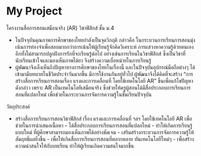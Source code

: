 # My Project 
โครงงานสื่อการสอนเสมือนจริง (AR) วิชาฟิสิกส์ ชั้น ม.4
  - ในปัจจุบันคุณภาพการศึกษาของไทยกำลังเป็นจุดวิกฤติ กล่าวคือ ในกระบวนการเรียนการสอนมุ่งเน้นการท่องจำเพื่อสอบมากกว่าการเน้นให้ผู้เรียนรู้จักคิดวิเคราะห์ 
    การแสวงหาความรู้ด้วยตนเอง อีกทั้งไม่สามารถปลูกฝังการรักที่จะเรียนรู้ต่อไป อย่างเช่นการเรียนในวิชาฟิสิกส์ ซึ่งเป็นวิชาที่นักเรียนเข้าใจและมองเห็นภาพได้ยา
    จึงสร้างความเบื่อหน่ายในการเรียนรู้
  - ผู้พัฒนาจึงเล็งเห็นถึงปัญหาทางการศึกษาของไทยในเรื่องนี้ และในปัจจุบันอุปกรณ์มือถือต่างๆ ได้เข้ามามีบทบาทในชีวิตประจำวันมากขึ้น มีการใช้งานกันอยู่ทั่วไป	
    ผู้พัฒนาจึงได้คิดที่จะสร้าง “การสร้างสื่อการเรียนการสอนเรื่อง แรงและการเคลื่อนที่ โดยใช้เทคโนโลยี AR” ขึ้นเพื่อแก้ไขปัญหาดังกล่าว เพราะ AR เป็นเทคโนโลยีเสมือนจริง 
    ซึ่งช่วยให้ครูผู้สอนได้มีสื่อประกอบการเรียนการสอนที่แปลกใหม่ เพื่อช่วยในกระบวนการจัดการความรู้ในชั้นเรียนปัจจุบัน 
 
 วัตถุประสงค์
  -  สร้างสื่อการเรียนการสอนวิชาฟิสิกส์ เรื่อง แรงและการเคลื่อนที่ ฯลฯ โดยใช้เทคโนโลยี AR เพื่อช่วยในการนำเสนอเนื้อหา
	-  ได้สื่อประกอบการเรียนการสอนที่แปลกใหม่
	-  ทำให้เกิดการเรียนรู้แบบใหม่ ที่ผู้ศึกษาสามารถมองเห็นภาพได้อย่างชัดเจน
	-  เสริมสร้างกระบวนการจัดการความรู้ให้สัมฤทธิ์ผลยิ่งขึ้น
	-  เพื่อให้เกิดสื่อการเรียนการสอนที่หลากหลาย ทันเทคโนโลยีใหม่ๆ
	-  เพื่อสร้างความน่าสนใจให้กับบทเรียน ทำให้ผู้เรียนเกิดความสนใจมากขึ้น
